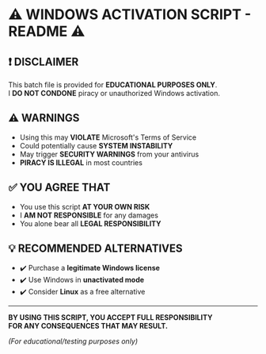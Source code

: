 # ⚠️ WINDOWS ACTIVATION SCRIPT - README ⚠️

## ❗ DISCLAIMER
This batch file is provided for **EDUCATIONAL PURPOSES ONLY**.  
I **DO NOT CONDONE** piracy or unauthorized Windows activation.

## ⚠️ WARNINGS
- Using this may **VIOLATE** Microsoft's Terms of Service  
- Could potentially cause **SYSTEM INSTABILITY**  
- May trigger **SECURITY WARNINGS** from your antivirus  
- **PIRACY IS ILLEGAL** in most countries  

## ✅ YOU AGREE THAT
- You use this script **AT YOUR OWN RISK**  
- I **AM NOT RESPONSIBLE** for any damages  
- You alone bear all **LEGAL RESPONSIBILITY**  

## 💡 RECOMMENDED ALTERNATIVES
- ✔️ Purchase a **legitimate Windows license**  
- ✔️ Use Windows in **unactivated mode**  
- ✔️ Consider **Linux** as a free alternative  

---

**BY USING THIS SCRIPT, YOU ACCEPT FULL RESPONSIBILITY  
FOR ANY CONSEQUENCES THAT MAY RESULT.**

_(For educational/testing purposes only)_

